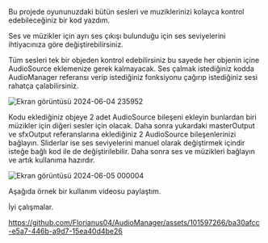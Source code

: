 Bu projede oyununuzdaki bütün sesleri ve muziklerinizi kolayca kontrol edebileceğiniz bir kod yazdım.

Ses ve müzikler için ayrı ses çıkışı bulunduğu için ses seviyelerini ihtiyacınıza göre değiştirebilirsiniz.

Tüm sesleri tek bir objeden kontrol edebilirsiniz bu sayede her objenin içine AudioSource eklemenize gerek kalmayacak.
Ses çalmak istediğiniz kodda AudioManager referansı verip istediğiniz fonksiyonu çağırıp istediğiniz sesi rahatça çalabilirsiniz.

![Ekran görüntüsü 2024-06-04 235952](https://github.com/Florianus04/AudioManager/assets/101597266/54f4a4fd-b07f-4f9c-a0ef-4e496431074f)

Kodu eklediğiniz objeye 2 adet AudioSource bileşeni ekleyin bunlardan biri müzikler için diğeri sesler için olacak.
Daha sonra yukardaki masterOutput ve sfxOutput referanslarına eklediğiniz 2 AudioSource bileşenlerinizi bağlayın.
Sliderlar ise ses seviyelerini manuel olarak değiştirmek içindir isteğe bağlı kod ile de değiştirilebilir.
Daha sonra ses ve müzikleri bağlayın ve artık kullanıma hazırdır.

![Ekran görüntüsü 2024-06-05 000004](https://github.com/Florianus04/AudioManager/assets/101597266/b4f5f266-96e1-4abe-bc2c-16cc30650c19)

Aşağıda örnek bir kullanım videosu paylaştım.

İyi çalışmalar.

https://github.com/Florianus04/AudioManager/assets/101597266/ba30afcc-e5a7-446b-a9d7-15ea40d4be26

